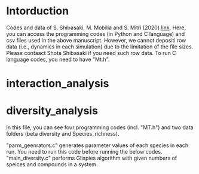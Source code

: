 # Intorduction
Codes and data of S. Shibasaki, M. Mobilia and S. Mitri (2020) [link](https://arxiv.org/abs/2007.12090).
Here, you can access the programming codes (in Python and C language) and csv files used in the above manuscript. However, we cannot depositi row data (i.e., dynamics in each simulation) due to the limitation of the file sizes. Please contaact Shota Shibasaki if you need such row data.
To run C language codes, you need to have "Mt.h".



# interaction_analysis



# diversity_analysis
In this file, you can see four programming codes (incl. "MT.h") and two data folders (beta diversity and Species_richness).

"parm_geenrators.c" generates parameter values of each species in each run. You need to run this code before running the below codes.
"main_diversity.c" performs Glispies algorithm with given numbers of speices and compounds in a system.

